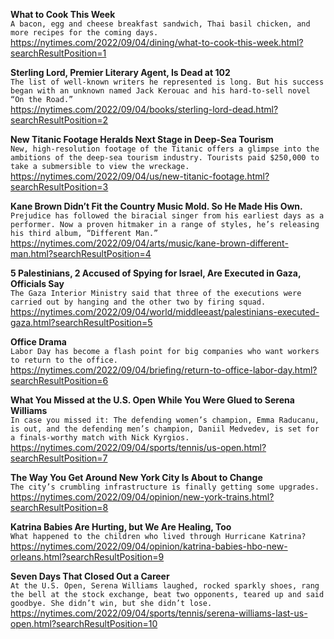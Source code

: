 **What to Cook This Week**\
`A bacon, egg and cheese breakfast sandwich, Thai basil chicken, and more recipes for the coming days.`\
https://nytimes.com/2022/09/04/dining/what-to-cook-this-week.html?searchResultPosition=1

**Sterling Lord, Premier Literary Agent, Is Dead at 102**\
`The list of well-known writers he represented is long. But his success began with an unknown named Jack Kerouac and his hard-to-sell novel “On the Road.”`\
https://nytimes.com/2022/09/04/books/sterling-lord-dead.html?searchResultPosition=2

**New Titanic Footage Heralds Next Stage in Deep-Sea Tourism**\
`New, high-resolution footage of the Titanic offers a glimpse into the ambitions of the deep-sea tourism industry. Tourists paid $250,000 to take a submersible to view the wreckage.`\
https://nytimes.com/2022/09/04/us/new-titanic-footage.html?searchResultPosition=3

**Kane Brown Didn’t Fit the Country Music Mold. So He Made His Own.**\
`Prejudice has followed the biracial singer from his earliest days as a performer. Now a proven hitmaker in a range of styles, he’s releasing his third album, “Different Man.”`\
https://nytimes.com/2022/09/04/arts/music/kane-brown-different-man.html?searchResultPosition=4

**5 Palestinians, 2 Accused of Spying for Israel, Are Executed in Gaza, Officials Say**\
`The Gaza Interior Ministry said that three of the executions were carried out by hanging and the other two by firing squad.`\
https://nytimes.com/2022/09/04/world/middleeast/palestinians-executed-gaza.html?searchResultPosition=5

**Office Drama**\
`Labor Day has become a flash point for big companies who want workers to return to the office.`\
https://nytimes.com/2022/09/04/briefing/return-to-office-labor-day.html?searchResultPosition=6

**What You Missed at the U.S. Open While You Were Glued to Serena Williams**\
`In case you missed it: The defending women’s champion, Emma Raducanu, is out, and the defending men’s champion, Daniil Medvedev, is set for a finals-worthy match with Nick Kyrgios.`\
https://nytimes.com/2022/09/04/sports/tennis/us-open.html?searchResultPosition=7

**The Way You Get Around New York City Is About to Change**\
`The city’s crumbling infrastructure is finally getting some upgrades.`\
https://nytimes.com/2022/09/04/opinion/new-york-trains.html?searchResultPosition=8

**Katrina Babies Are Hurting, but We Are Healing, Too**\
`What happened to the children who lived through Hurricane Katrina?`\
https://nytimes.com/2022/09/04/opinion/katrina-babies-hbo-new-orleans.html?searchResultPosition=9

**Seven Days That Closed Out a Career**\
`At the U.S. Open, Serena Williams laughed, rocked sparkly shoes, rang the bell at the stock exchange, beat two opponents, teared up and said goodbye. She didn’t win, but she didn’t lose.`\
https://nytimes.com/2022/09/04/sports/tennis/serena-williams-last-us-open.html?searchResultPosition=10


